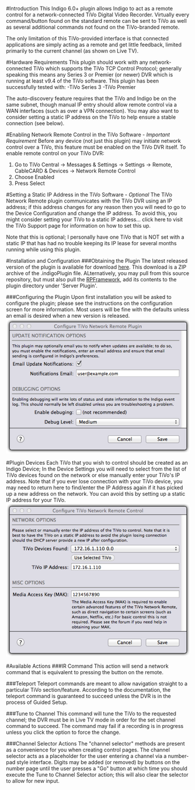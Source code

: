 #Introduction
This Indigo 6.0+ plugin allows Indigo to act as a remote control for a network-connected TiVo Digital Video Recorder. Virtually every command/button found on the standard remote can be sent to TiVo as well as several additional commands not found on the TiVo-branded remote.

The only limitation of this TiVo-provided interface is that connected applications are simply acting as a remote and get little feedback, limited primarily to the current channel (as shown on Live TV).

#Hardware Requirements
This plugin should work with any network-connected TiVo which supports the TiVo TCP Control Protocol; generally speaking this means any Series 3 or Premier (or newer) DVR which is running at least v9.4 of the TiVo software. This plugin has been successfully tested with:
-TiVo Series 3
-TiVo Premier

The auto-discovery feature requires that the TiVo and Indigo be on the same subnet, though manual IP entry should allow remote control via a WAN interfaces (such as over a VPN connection). You may also want to consider setting a static IP address on the TiVo to help ensure a stable connection (see below).

#Enabling Network Remote Control in the TiVo Software - *Important Requirement*
Before any device (not just this plugin) may initiate network control over a TiVo, this feature must be enabled on the TiVo DVR itself. To enable remote control on your TiVo DVR:
1. Go to TiVo Central -> Messages & Settings -> Settings -> Remote, CableCARD & Devices -> Network Remote Control
2. Choose Enabled
3. Press Select

#Setting a Static IP Address in the TiVo Software - *Optional*
The TiVo Network Remote plugin communicates with the TiVo DVR using an IP address; if this address changes for any reason then you will need to go to the Device Configuration and change the IP address. To avoid this, you might consider setting your TiVo to a static IP address... click here to visit the TiVo Support page for information on how to set this up.

Note that this is optional; I personally have one TiVo that is NOT set with a static IP that has had no trouble keeping its IP lease for several months running while using this plugin.

#Installation and Configuration
###Obtaining the Plugin
The latest released version of the plugin is available for download [here](http://www.duncanware.com/Downloads/IndigoHomeAutomation/Plugins/TiVoNetworkRemote/TiVoNetworkRemote.zip). This download is a ZIP archive of the .indigoPlugin file. ALternatively, you may pull from this source repository, but must also pull the [RPFramework](https://github.com/RogueProeliator/IndigoPlugins-RPFramework), add its contents to the plugin directory under 'Server Plugin'.

###Configuring the Plugin
Upon first installation you will be asked to configure the plugin; please see the instructions on the configuration screen for more information. Most users will be fine with the defaults unless an email is desired when a new version is released.
![](<Image Resources/PluginConfigurationScreen.png>)

#Plugin Devices
Each TiVo that you wish to control should be created as an Indigo Device; In the Device Settings you will need to select from the list of TiVo devices found on the network or else manually enter your TiVo's IP address. Note that if you ever lose connection with your TiVo device, you may need to return here to find/enter the IP Address again if it has picked up a new address on the network. You can avoid this by setting up a static IP address for your TiVo.
![](<Image Resources/EditDeviceSettings.png>)

#Available Actions
###IR Command
This action will send a network command that is equivalent to pressing the button on the remote.

###Teleport
Teleport commands are meant to allow navigation straight to a particular TiVo section/feature. According to the documentation, the teleport command is guaranteed to succeed unless the DVR is in the process of Guided Setup.

###Tune to Channel
This command will tune the TiVo to the requested channel; the DVR must be in Live TV mode in order for the set channel command to succeed. The command may fail if a recording is in progress unless you click the option to force the change.

###Channel Selector Actions
The "channel selector" methods are present as a convenience for you when creating control pages. The channel selector acts as a placeholder for the user entering a channel via a number-pad style interface. Digits may be added (or removed) by buttons on the number page until the user presses a "Go" button at which time you should execute the Tune to Channel Selector action; this will also clear the selector to allow for new input.
